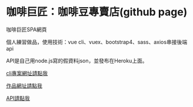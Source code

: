 # 咖啡巨匠：咖啡豆專賣店(github page)

咖啡巨匠SPA網頁

個人練習做品，使用技術：vue cli、vuex、bootstrap4、sass、axios串接後端api

API是自己用node.js寫的假資料json，並發布在Heroku上面。

[cli專案網址請點我](https://github.com/allen8101070/coffeeMasterProject)

[作品網址請點我](https://allen8101070.github.io/coffeeMasterWebsite/#/)

[API請點我](https://fake-coffee-api.herokuapp.com/coffeeAPI)